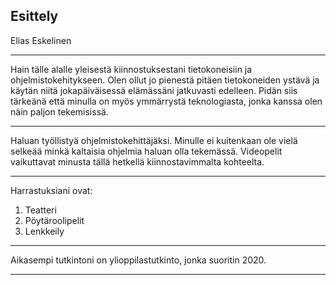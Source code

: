 ## Esittely

Elias Eskelinen

---

Hain tälle alalle yleisestä kiinnostuksestani tietokoneisiin ja ohjelmistokehitykseen. Olen ollut jo pienestä pitäen tietokoneiden ystävä ja käytän niitä jokapäiväisessä elämässäni jatkuvasti edelleen. Pidän siis tärkeänä että minulla on myös ymmärrystä teknologiasta, jonka kanssa olen näin paljon tekemisissä.

---

Haluan työllistyä ohjelmistokehittäjäksi. Minulle ei kuitenkaan ole vielä selkeää minkä kaltaisia ohjelmia haluan olla tekemässä. Videopelit vaikuttavat minusta tällä hetkellä kiinnostavimmalta kohteelta.

---

Harrastuksiani ovat:
<ol>
<li>Teatteri
<li>Pöytäroolipelit
<li>Lenkkeily
</ol>

---

Aikasempi tutkintoni on ylioppilastutkinto, jonka suoritin 2020. 

---

